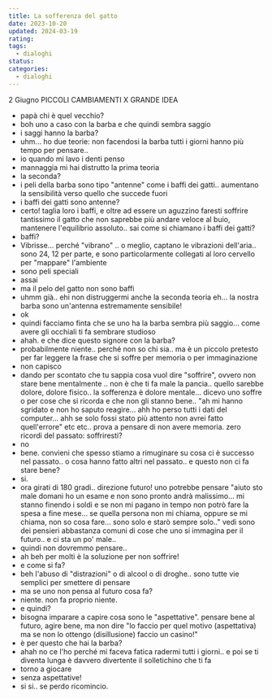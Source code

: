```yaml
---
title: La sofferenza del gatto
date: 2023-10-20
updated: 2024-03-19
rating: 
tags:
  - dialoghi
status: 
categories:
  - dialoghi
---
```


2 Giugno PICCOLI CAMBIAMENTI X GRANDE IDEA

- papà chi è quel vecchio?
- boh uno a caso con la barba e che quindi sembra saggio
- i saggi hanno la barba?
- uhm... ho due teorie: non facendosi la barba tutti i giorni hanno più tempo per pensare..
- io quando mi lavo i denti penso
- mannaggia mi hai distrutto la prima teoria
- la seconda?
- i peli della barba sono tipo "antenne" come i baffi dei gatti.. aumentano la sensibilità verso quello che succede fuori
- i baffi dei gatti sono antenne?
- certo! taglia loro i baffi, e oltre ad essere un aguzzino faresti soffrire tantissimo il gatto che non saprebbe più andare veloce al buio, mantenere l'equilibrio assoluto.. sai come si chiamano i baffi dei gatti?
- baffi?
- Vibrisse... perché "vibrano" .. o meglio, captano le vibrazioni dell'aria.. sono 24, 12 per parte, e sono particolarmente collegati al loro cervello per "mappare" l'ambiente
- sono peli speciali
- assai
- ma il pelo del gatto non sono baffi
- uhmm già.. ehi non distruggermi anche la seconda teoria eh... la nostra barba sono un'antenna estremamente sensibile!
- ok
- quindi facciamo finta che se uno ha la barba sembra più saggio... come avere gli occhiali ti fa sembrare studioso
- ahah. e che dice questo signore con la barba?
- probabilmente niente.. perché non so chi sia.. ma è un piccolo pretesto per far leggere la frase che si soffre per memoria o per immaginazione
- non capisco
- dando per scontato che tu sappia cosa vuol dire "soffrire", ovvero non stare bene mentalmente .. non è che ti fa male la pancia.. quello sarebbe dolore, dolore fisico.. la sofferenza è dolore mentale... dicevo uno soffre o per cose che si ricorda e che non gli stanno bene.. "ah mi hanno sgridato e non ho saputo reagire... ahh ho perso tutti i dati del computer... ahh se solo fossi stato più attento non avrei fatto quell'errore" etc etc.. prova a pensare di non avere memoria. zero ricordi del passato: soffriresti?
- no
- bene. convieni che spesso stiamo a rimuginare su cosa ci è successo nel passato.. o cosa hanno fatto altri nel passato.. e questo non ci fa stare bene?
- si.
- ora girati di 180 gradi.. direzione futuro! uno potrebbe pensare "aiuto sto male domani ho un esame e non sono pronto andrà malissimo... mi stanno finendo i soldi e se non mi pagano in tempo non potrò fare la spesa a fine mese... se quella persona non mi chiama, oppure se mi chiama, non so cosa fare... sono solo e starò sempre solo.." vedi sono dei pensieri abbastanza comuni di cose che uno si immagina per il futuro.. e ci sta un po' male..
- quindi non dovremmo pensare..
- ah beh per molti è la soluzione per non soffrire!
- e come si fa?
- beh l'abuso di "distrazioni" o di alcool o di droghe.. sono tutte vie semplici per smettere di pensare
- ma se uno non pensa al futuro cosa fa?
- niente. non fa proprio niente.
- e quindi?
- bisogna imparare a capire cosa sono le "aspettative". pensare bene al futuro, agire bene, ma non dire "lo faccio per quel motivo (aspettativa) ma se non lo ottengo (disillusione) faccio un casino!"
- è per questo che hai la barba?
- ahah no ce l'ho perché mi faceva fatica radermi tutti i giorni.. e poi se ti diventa lunga è davvero divertente il solletichino che ti fa
- torno a giocare
- senza aspettative!
- si si.. se perdo ricomincio.
